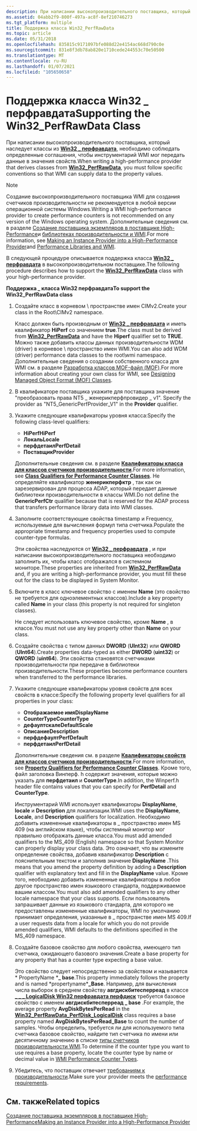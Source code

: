 ```yaml
---
description: При написании высокопроизводительного поставщика, который наследует классы из Win32 \_ перфравдата, необходимо соблюдать определенные соглашения, чтобы инструментарий WMI мог передать данные в значения свойств.
ms.assetid: 04abb2f9-800f-497a-ac8f-8ef210746273
ms.tgt_platform: multiple
title: Поддержка класса Win32_PerfRawData
ms.topic: article
ms.date: 05/31/2018
ms.openlocfilehash: 835815c9171097bfe088d22e4154ac668d790c0e
ms.sourcegitcommit: 831e8f3db78ab820e1710cede244553c70e50500
ms.translationtype: MT
ms.contentlocale: ru-RU
ms.lasthandoff: 01/07/2021
ms.locfileid: "105650658"
---
```

# <a name="supporting-the-win32_perfrawdata-class"></a><span data-ttu-id="46e21-103">Поддержка класса Win32 \_ перфравдата</span><span class="sxs-lookup"><span data-stu-id="46e21-103">Supporting the Win32\_PerfRawData Class</span></span>

<span data-ttu-id="46e21-104">При написании высокопроизводительного поставщика, который наследует классы из [**Win32 \_ перфравдата**](/windows/desktop/CIMWin32Prov/win32-perfrawdata), необходимо соблюдать определенные соглашения, чтобы инструментарий WMI мог передать данные в значения свойств.</span><span class="sxs-lookup"><span data-stu-id="46e21-104">When writing a high-performance provider that derives classes from [**Win32\_PerfRawData**](/windows/desktop/CIMWin32Prov/win32-perfrawdata), you must follow specific conventions so that WMI can supply data to the property values.</span></span>

> [!Note]  
> <span data-ttu-id="46e21-105">Создание высокопроизводительного поставщика WMI для создания счетчиков производительности не рекомендуется в любой версии операционной системы Windows.</span><span class="sxs-lookup"><span data-stu-id="46e21-105">Writing a WMI high-performance provider to create performance counters is not recommended on any version of the Windows operating system.</span></span> <span data-ttu-id="46e21-106">Дополнительные сведения см. в разделе [Создание поставщика экземпляров в поставщике High-Performance](making-an-instance-provider-into-a-high-performance-provider.md)и [библиотеках производительности и WMI](performance-libraries-and-wmi.md).</span><span class="sxs-lookup"><span data-stu-id="46e21-106">For more information, see [Making an Instance Provider into a High-Performance Provider](making-an-instance-provider-into-a-high-performance-provider.md)and [Performance Libraries and WMI](performance-libraries-and-wmi.md).</span></span>

 

<span data-ttu-id="46e21-107">В следующей процедуре описывается поддержка класса [**Win32 \_ перфравдата**](/windows/desktop/CIMWin32Prov/win32-perfrawdata) в высокопроизводительном поставщике.</span><span class="sxs-lookup"><span data-stu-id="46e21-107">The following procedure describes how to support the [**Win32\_PerfRawData**](/windows/desktop/CIMWin32Prov/win32-perfrawdata) class with your high-performance provider.</span></span>

<span data-ttu-id="46e21-108">**Поддержка \_ класса Win32 перфравдата**</span><span class="sxs-lookup"><span data-stu-id="46e21-108">**To support the Win32\_PerfRawData class**</span></span>

1.  <span data-ttu-id="46e21-109">Создайте класс в корневом \\ пространстве имен CIMv2.</span><span class="sxs-lookup"><span data-stu-id="46e21-109">Create your class in the Root\\CIMv2 namespace.</span></span>

    <span data-ttu-id="46e21-110">Класс должен быть производным от [**Win32 \_ перфравдата**](/windows/desktop/CIMWin32Prov/win32-perfrawdata) и иметь квалификатор **HiPerf** со значением **true**.</span><span class="sxs-lookup"><span data-stu-id="46e21-110">The class must be derived from [**Win32\_PerfRawData**](/windows/desktop/CIMWin32Prov/win32-perfrawdata) and have the **Hiperf** qualifier set to **TRUE**.</span></span> <span data-ttu-id="46e21-111">Можно также добавить классы данных производительности WDM (driver) в корневое \\ пространство имен WMI.</span><span class="sxs-lookup"><span data-stu-id="46e21-111">You can also add WDM (driver) performance data classes to the root\\wmi namespace.</span></span> <span data-ttu-id="46e21-112">Дополнительные сведения о создании собственного класса для WMI см. в разделе [Разработка классов MOF-файл (MOF)](designing-managed-object-format--mof--classes.md).</span><span class="sxs-lookup"><span data-stu-id="46e21-112">For more information about creating your own class for WMI, see [Designing Managed Object Format (MOF) Classes](designing-managed-object-format--mof--classes.md).</span></span>

2.  <span data-ttu-id="46e21-113">В квалификаторе поставщика укажите для поставщика значение "преобразовать права NT5 \_ женерикперфпровидер \_ v1". </span><span class="sxs-lookup"><span data-stu-id="46e21-113">Specify the provider as "NT5\_GenericPerfProvider\_V1" in the **Provider** qualifier.</span></span>
3.  <span data-ttu-id="46e21-114">Укажите следующие квалификаторы уровня класса:</span><span class="sxs-lookup"><span data-stu-id="46e21-114">Specify the following class-level qualifiers:</span></span>

    -   <span data-ttu-id="46e21-115">**HiPerf**</span><span class="sxs-lookup"><span data-stu-id="46e21-115">**HiPerf**</span></span>
    -   <span data-ttu-id="46e21-116">**Локаль**</span><span class="sxs-lookup"><span data-stu-id="46e21-116">**Locale**</span></span>
    -   <span data-ttu-id="46e21-117">**перфдетаил**</span><span class="sxs-lookup"><span data-stu-id="46e21-117">**PerfDetail**</span></span>
    -   <span data-ttu-id="46e21-118">**Поставщик**</span><span class="sxs-lookup"><span data-stu-id="46e21-118">**Provider**</span></span>

    <span data-ttu-id="46e21-119">Дополнительные сведения см. в разделе [**Квалификаторы класса для классов счетчиков производительности**](class-qualifiers-for-performance-counter-classes.md).</span><span class="sxs-lookup"><span data-stu-id="46e21-119">For more information, see [**Class Qualifiers for Performance Counter Classes**](class-qualifiers-for-performance-counter-classes.md).</span></span> <span data-ttu-id="46e21-120">Не определяйте квалификатор **женерикперфктр** , так как он зарезервирован для процесса ADAP, который передает данные библиотеки производительности в классы WMI.</span><span class="sxs-lookup"><span data-stu-id="46e21-120">Do not define the **GenericPerfCtr** qualifier because that is reserved for the ADAP process that transfers performance library data into WMI classes.</span></span>

4.  <span data-ttu-id="46e21-121">Заполните соответствующие свойства timestamp и Frequency, используемые для вычисления формул типа счетчика.</span><span class="sxs-lookup"><span data-stu-id="46e21-121">Populate the appropriate timestamp and frequency properties used to compute counter-type formulas.</span></span>

    <span data-ttu-id="46e21-122">Эти свойства наследуются от [**Win32 \_ перфравдата**](/windows/desktop/CIMWin32Prov/win32-perfrawdata) , и при написании высокопроизводительного поставщика необходимо заполнить их, чтобы класс отображался в системном мониторе.</span><span class="sxs-lookup"><span data-stu-id="46e21-122">These properties are inherited from [**Win32\_PerfRawData**](/windows/desktop/CIMWin32Prov/win32-perfrawdata) and, if you are writing a high-performance provider, you must fill these out for the class to be displayed in System Monitor.</span></span>

5.  <span data-ttu-id="46e21-123">Включите в класс ключевое свойство с именем **Name** (это свойство не требуется для одноэлементных классов).</span><span class="sxs-lookup"><span data-stu-id="46e21-123">Include a key property called **Name** in your class (this property is not required for singleton classes).</span></span>

    <span data-ttu-id="46e21-124">Не следует использовать ключевое свойство, кроме **Name** , в классе.</span><span class="sxs-lookup"><span data-stu-id="46e21-124">You must not use any key property other than **Name** on your class.</span></span>

6.  <span data-ttu-id="46e21-125">Создайте свойства с типом данных **DWORD** (**UInt32**) или **QWORD** (**UInt64**).</span><span class="sxs-lookup"><span data-stu-id="46e21-125">Create properties data-typed as either **DWORD** (**uint32**) or **QWORD** (**uint64**).</span></span> <span data-ttu-id="46e21-126">Эти свойства становятся счетчиками производительности при передаче в библиотеки производительности.</span><span class="sxs-lookup"><span data-stu-id="46e21-126">These properties become performance counters when transferred to the performance libraries.</span></span>
7.  <span data-ttu-id="46e21-127">Укажите следующие квалификаторы уровня свойств для всех свойств в классе:</span><span class="sxs-lookup"><span data-stu-id="46e21-127">Specify the following property level qualifiers for all properties in your class:</span></span>

    -   <span data-ttu-id="46e21-128">**Отображаемое имя**</span><span class="sxs-lookup"><span data-stu-id="46e21-128">**DisplayName**</span></span>
    -   <span data-ttu-id="46e21-129">**CounterType**</span><span class="sxs-lookup"><span data-stu-id="46e21-129">**CounterType**</span></span>
    -   <span data-ttu-id="46e21-130">**дефаултскале**</span><span class="sxs-lookup"><span data-stu-id="46e21-130">**DefaultScale**</span></span>
    -   <span data-ttu-id="46e21-131">**Описание**</span><span class="sxs-lookup"><span data-stu-id="46e21-131">**Description**</span></span>
    -   <span data-ttu-id="46e21-132">**перфдефаулт**</span><span class="sxs-lookup"><span data-stu-id="46e21-132">**PerfDefault**</span></span>
    -   <span data-ttu-id="46e21-133">**перфдетаил**</span><span class="sxs-lookup"><span data-stu-id="46e21-133">**PerfDetail**</span></span>

    <span data-ttu-id="46e21-134">Дополнительные сведения см. в разделе [**Квалификаторы свойств для классов счетчиков производительности**](property-qualifiers-for-performance-counter-classes.md).</span><span class="sxs-lookup"><span data-stu-id="46e21-134">For more information, see [**Property Qualifiers for Performance Counter Classes**](property-qualifiers-for-performance-counter-classes.md).</span></span> <span data-ttu-id="46e21-135">Кроме того, файл заголовка Винперф. h содержит значения, которые можно указать для **перфдетаил** и **CounterType**.</span><span class="sxs-lookup"><span data-stu-id="46e21-135">In addition, the Winperf.h header file contains values that you can specify for **PerfDetail** and **CounterType**.</span></span>

    <span data-ttu-id="46e21-136">Инструментарий WMI использует квалификаторы **DisplayName**, **locale** и **Description** для локализации.</span><span class="sxs-lookup"><span data-stu-id="46e21-136">WMI uses the **DisplayName**, **Locale**, and **Description** qualifiers for localization.</span></span> <span data-ttu-id="46e21-137">Необходимо добавить измененные квалификаторы в \_ пространство имен MS 409 (на английском языке), чтобы системный монитор мог правильно отображать данные класса.</span><span class="sxs-lookup"><span data-stu-id="46e21-137">You must add amended qualifiers to the MS\_409 (English) namespace so that System Monitor can properly display your class data.</span></span> <span data-ttu-id="46e21-138">Это означает, что вы измените определение свойства, добавив квалификатор **Description** с пояснительным текстом и заполнив значение **DisplayName** .</span><span class="sxs-lookup"><span data-stu-id="46e21-138">This means that you amend the property definition by adding a **Description** qualifier with explanatory text and fill in the **DisplayName** value.</span></span> <span data-ttu-id="46e21-139">Кроме того, необходимо добавить измененные квалификаторы в любое другое пространство имен языкового стандарта, поддерживаемое вашим классом.</span><span class="sxs-lookup"><span data-stu-id="46e21-139">You must also add amended qualifiers to any other locale namespace that your class supports.</span></span> <span data-ttu-id="46e21-140">Если пользователь запрашивает данные из языкового стандарта, для которого не предоставлены измененные квалификаторы, WMI по умолчанию принимает определения, указанные в \_ пространстве имен MS 409.</span><span class="sxs-lookup"><span data-stu-id="46e21-140">If a user requests data from a locale for which you do not provide amended qualifiers, WMI defaults to the definitions specified in the MS\_409 namespace.</span></span>

8.  <span data-ttu-id="46e21-141">Создайте базовое свойство для любого свойства, имеющего тип счетчика, ожидающего базового значения.</span><span class="sxs-lookup"><span data-stu-id="46e21-141">Create a base property for any property that has a counter type expecting a base value.</span></span>

    <span data-ttu-id="46e21-142">Это свойство следует непосредственно за свойством и называется \* PropertyName \***\_ base**.</span><span class="sxs-lookup"><span data-stu-id="46e21-142">This property immediately follows the property and is named \*propertyname\***\_Base**.</span></span> <span data-ttu-id="46e21-143">Например, для вычисления числа выборок в среднем свойству **авгдискбитесперреад** в классе [**\_ \_ \_ LogicalDisk Win32 перфравдата перфдиск**](./retrieving-raw-and-formatted-performance-data.md) требуется базовое свойство с именем **авгдискбитесперреад \_ base** .</span><span class="sxs-lookup"><span data-stu-id="46e21-143">For example, the average property **AvgDiskBytesPerRead** in the [**Win32\_PerfRawData\_PerfDisk\_LogicalDisk**](./retrieving-raw-and-formatted-performance-data.md) class requires a base property named **AvgDiskBytesPerRead\_Base** to count the number of samples.</span></span> <span data-ttu-id="46e21-144">Чтобы определить, требуется ли для используемого типа счетчика базовое свойство, найдите тип счетчика по имени или десятичному значению в списке [типы счетчиков производительности WMI](wmi-performance-counter-types.md).</span><span class="sxs-lookup"><span data-stu-id="46e21-144">To determine if the counter type you want to use requires a base property, locate the counter type by name or decimal value in [WMI Performance Counter Types](wmi-performance-counter-types.md).</span></span>

9.  <span data-ttu-id="46e21-145">Убедитесь, что поставщик отвечает [требованиям к производительности](supporting-the-win32-perfformatteddata-class.md).</span><span class="sxs-lookup"><span data-stu-id="46e21-145">Make sure your provider meets the [performance requirements](supporting-the-win32-perfformatteddata-class.md).</span></span>

## <a name="related-topics"></a><span data-ttu-id="46e21-146">См. также</span><span class="sxs-lookup"><span data-stu-id="46e21-146">Related topics</span></span>

<dl> <dt>

[<span data-ttu-id="46e21-147">Создание поставщика экземпляров в поставщике High-Performance</span><span class="sxs-lookup"><span data-stu-id="46e21-147">Making an Instance Provider into a High-Performance Provider</span></span>](making-an-instance-provider-into-a-high-performance-provider.md)
</dt> </dl>

 

 
